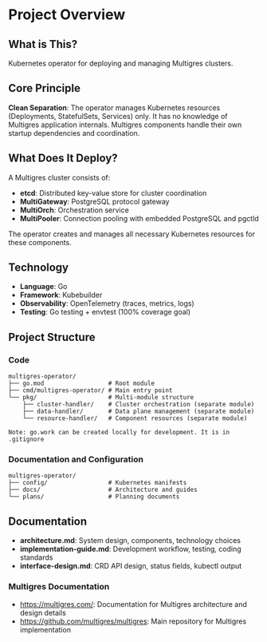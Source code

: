 # Project Overview

## What is This?

Kubernetes operator for deploying and managing Multigres clusters.

## Core Principle

**Clean Separation**: The operator manages Kubernetes resources (Deployments, StatefulSets, Services) only. It has no knowledge of Multigres application internals. Multigres components handle their own startup dependencies and coordination.

## What Does It Deploy?

A Multigres cluster consists of:
- **etcd**: Distributed key-value store for cluster coordination
- **MultiGateway**: PostgreSQL protocol gateway
- **MultiOrch**: Orchestration service
- **MultiPooler**: Connection pooling with embedded PostgreSQL and pgctld

The operator creates and manages all necessary Kubernetes resources for these components.

## Technology

- **Language**: Go
- **Framework**: Kubebuilder
- **Observability**: OpenTelemetry (traces, metrics, logs)
- **Testing**: Go testing + envtest (100% coverage goal)

## Project Structure

### Code

```
multigres-operator/
├── go.mod                  # Root module
├── cmd/multigres-operator/ # Main entry point
└── pkg/                    # Multi-module structure
    ├── cluster-handler/    # Cluster orchestration (separate module)
    ├── data-handler/       # Data plane management (separate module)
    └── resource-handler/   # Component resources (separate module)

Note: go.work can be created locally for development. It is in .gitignore
```

### Documentation and Configuration

```
multigres-operator/
├── config/                 # Kubernetes manifests
├── docs/                   # Architecture and guides
└── plans/                  # Planning documents
```

## Documentation

- **architecture.md**: System design, components, technology choices
- **implementation-guide.md**: Development workflow, testing, coding standards
- **interface-design.md**: CRD API design, status fields, kubectl output

### Multigres Documentation

- https://multigres.com/: Documentation for Multigres architecture and design details
- https://github.com/multigres/multigres: Main repository for Multigres implementation
